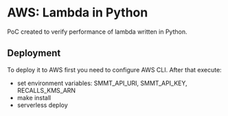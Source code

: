 # AWS: Lambda in Python
PoC created to verify performance of lambda written in Python.

## Deployment
To deploy it to AWS first you need to configure AWS CLI.
After that execute:
* set environment variables: SMMT_API_URI, SMMT_API_KEY, RECALLS_KMS_ARN
* make install
* serverless deploy